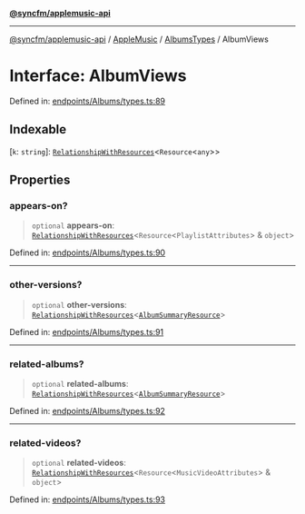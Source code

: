 [**@syncfm/applemusic-api**](../../../../../../README.md)

***

[@syncfm/applemusic-api](../../../../../../globals.md) / [AppleMusic](../../../README.md) / [AlbumsTypes](../README.md) / AlbumViews

# Interface: AlbumViews

Defined in: [endpoints/Albums/types.ts:89](https://github.com/sync-fm/applemusic-api/blob/9ff258d5e3837a0cb0f9914911c5614d92f344ed/src/endpoints/Albums/types.ts#L89)

## Indexable

\[`k`: `string`\]: [`RelationshipWithResources`](RelationshipWithResources.md)\<`Resource`\<`any`\>\>

## Properties

### appears-on?

> `optional` **appears-on**: [`RelationshipWithResources`](RelationshipWithResources.md)\<`Resource`\<`PlaylistAttributes`\> & `object`\>

Defined in: [endpoints/Albums/types.ts:90](https://github.com/sync-fm/applemusic-api/blob/9ff258d5e3837a0cb0f9914911c5614d92f344ed/src/endpoints/Albums/types.ts#L90)

***

### other-versions?

> `optional` **other-versions**: [`RelationshipWithResources`](RelationshipWithResources.md)\<[`AlbumSummaryResource`](../type-aliases/AlbumSummaryResource.md)\>

Defined in: [endpoints/Albums/types.ts:91](https://github.com/sync-fm/applemusic-api/blob/9ff258d5e3837a0cb0f9914911c5614d92f344ed/src/endpoints/Albums/types.ts#L91)

***

### related-albums?

> `optional` **related-albums**: [`RelationshipWithResources`](RelationshipWithResources.md)\<[`AlbumSummaryResource`](../type-aliases/AlbumSummaryResource.md)\>

Defined in: [endpoints/Albums/types.ts:92](https://github.com/sync-fm/applemusic-api/blob/9ff258d5e3837a0cb0f9914911c5614d92f344ed/src/endpoints/Albums/types.ts#L92)

***

### related-videos?

> `optional` **related-videos**: [`RelationshipWithResources`](RelationshipWithResources.md)\<`Resource`\<`MusicVideoAttributes`\> & `object`\>

Defined in: [endpoints/Albums/types.ts:93](https://github.com/sync-fm/applemusic-api/blob/9ff258d5e3837a0cb0f9914911c5614d92f344ed/src/endpoints/Albums/types.ts#L93)
